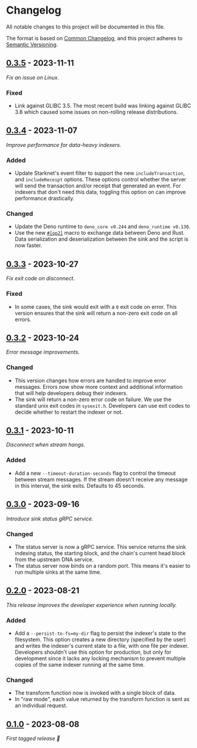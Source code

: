 # Changelog

All notable changes to this project will be documented in this file.

The format is based on [Common Changelog](https://common-changelog.org/), and
this project adheres to
[Semantic Versioning](https://semver.org/spec/v2.0.0.html).

## [0.3.5] - 2023-11-11

_Fix an issue on Linux._

### Fixed

 - Link against GLIBC 3.5. The most recent build was linking against GLIBC 3.8
   which caused some issues on non-rolling release distributions.

## [0.3.4] - 2023-11-07

_Improve performance for data-heavy indexers._ 

### Added

 - Update Starknet's event filter to support the new `includeTransaction`,
   and `includeReceipt` options. These options control whether the server will
   send the transaction and/or receipt that generated an event. For indexers
   that don't need this data, toggling this option on can improve performance
   drastically.

### Changed

 - Update the Deno runtime to `deno_core v0.244` and `deno_runtime v0.130`.
 - Use the new
   [`#[op2]`](https://docs.rs/deno_core/0.224.0/deno_core/attr.op2.html) macro
   to exchange data between Deno and Rust. Data serialization and
   deserialization between the sink and the script is now faster.

## [0.3.3] - 2023-10-27

_Fix exit code on disconnect._

### Fixed

 - In some cases, the sink would exit with a `0` exit code on error. This
   version ensures that the sink will return a non-zero exit code on all
   errors.

## [0.3.2] - 2023-10-24

_Error message improvements._

### Changed

 - This version changes how errors are handled to improve error messages.
   Errors now show more context and additional information that will help
   developers debug their indexers.
 - The sink will return a non-zero error code on failure. We use the standard
   unix exit codes in `sysexit.h`. Developers can use exit codes to decide
   whether to restart the indexer or not.

## [0.3.1] - 2023-10-11

_Disconnect when stream hangs._

### Added

 - Add a new `--timeout-duration-seconds` flag to control the timeout between
   stream messages. If the stream doesn't receive any message in this interval,
   the sink exits. Defaults to 45 seconds.


## [0.3.0] - 2023-09-16

_Introduce sink status gRPC service._

### Changed

 - The status server is now a gRPC service. This service returns the sink
   indexing status, the starting block, and the chain's current head block
   from the upstream DNA service. 
 - The status server now binds on a random port. This means it's easier to run
   multiple sinks at the same time.

## [0.2.0] - 2023-08-21

_This release improves the developer experience when running locally._

### Added

 - Add a `--persist-to-fs=my-dir` flag to persist the indexer's state to the
   filesystem. This option creates a new directory (specified by the user) and
   writes the indexer's current state to a file, with one file per indexer.
   Developers shouldn't use this option for production, but only for
   development since it lacks any locking mechanism to prevent multiple copies
   of the same indexer running at the same time.

### Changed

 - The transform function now is invoked with a single block of data.
 - In "raw mode", each value returned by the transform function is sent as an
   individual request.


## [0.1.0] - 2023-08-08

_First tagged release 🎉_


[0.3.5]: https://github.com/apibara/dna/releases/tag/sink-webhook/v0.3.5
[0.3.4]: https://github.com/apibara/dna/releases/tag/sink-webhook/v0.3.4
[0.3.3]: https://github.com/apibara/dna/releases/tag/sink-webhook/v0.3.3
[0.3.2]: https://github.com/apibara/dna/releases/tag/sink-webhook/v0.3.2
[0.3.1]: https://github.com/apibara/dna/releases/tag/sink-webhook/v0.3.1
[0.3.0]: https://github.com/apibara/dna/releases/tag/sink-webhook/v0.3.0
[0.2.0]: https://github.com/apibara/dna/releases/tag/sink-webhook/v0.2.0
[0.1.0]: https://github.com/apibara/dna/releases/tag/sink-webhook/v0.1.0
